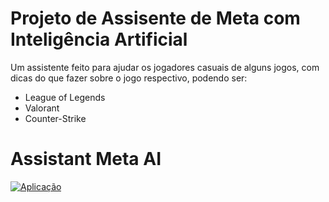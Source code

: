 # Projeto de Assisente de Meta com Inteligência Artificial

  Um assistente feito para ajudar os jogadores casuais de alguns jogos, com dicas do que fazer sobre o jogo respectivo, podendo ser:
  - League of Legends
  - Valorant
  - Counter-Strike

# Assistant Meta AI

[![Aplicação](https://img.shields.io/badge/Aplicação-Assistente-Meta-FF4500?style=flat-square)](https://assistentaijop.netlify.app/)
